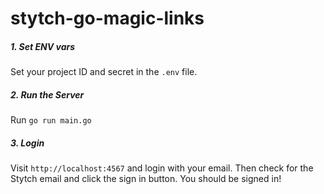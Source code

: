# stytch-go-magic-links

##### 1. Set ENV vars
Set your project ID and secret in the `.env` file.

##### 2. Run the Server

Run `go run main.go`

##### 3. Login

Visit `http://localhost:4567` and login with your email.
Then check for the Stytch email and click the sign in button.
You should be signed in!
